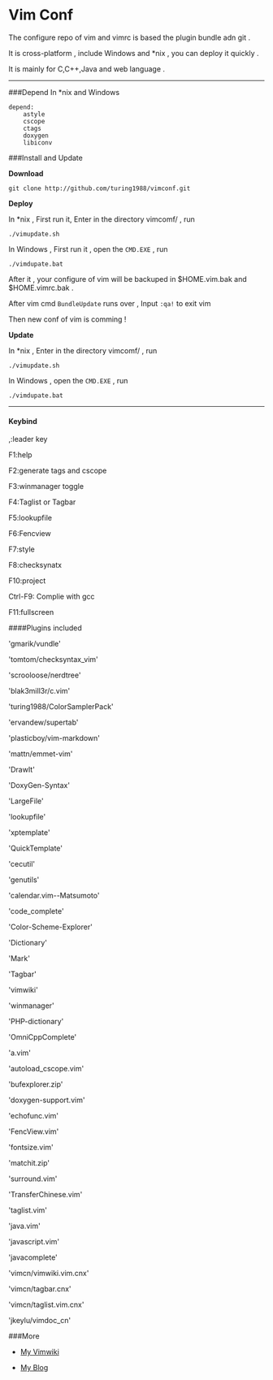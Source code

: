 Vim Conf
=======

The configure repo of vim and vimrc is based the plugin bundle adn git .

It is cross-platform , include Windows and *nix , you can deploy it quickly .

It is mainly for C,C++,Java and web language . 

---
###Depend
In *nix and Windows     
    
    depend: 
        astyle 
        cscope 
        ctags 
        doxygen
        libiconv

###Install and Update

**Download**

    git clone http://github.com/turing1988/vimconf.git

**Deploy**

In *nix  , First run it, Enter in the directory vimcomf/ , run 
 
    ./vimupdate.sh 
    
In Windows , First run it , open the `CMD.EXE` , run

    ./vimdupate.bat

After it , your configure of vim will be backuped in $HOME.vim.bak and $HOME.vimrc.bak .

After vim cmd `BundleUpdate` runs over , Input `:qa!` to exit vim

Then new conf of vim is comming !


**Update**

In *nix  , Enter in the directory vimcomf/ , run 
 
    ./vimupdate.sh 
    
In Windows , open the `CMD.EXE` , run

    ./vimdupate.bat

--- 
#### Keybind

   ,:leader key

   F1:help

   F2:generate tags and cscope

   F3:winmanager toggle

   F4:Taglist or Tagbar

   F5:lookupfile

   F6:Fencview

   F7:style

   F8:checksynatx

   F10:project
   
   Ctrl-F9: Complie with gcc

   F11:fullscreen



####Plugins included

   'gmarik/vundle'

   'tomtom/checksyntax_vim'

   'scrooloose/nerdtree'

   'blak3mill3r/c.vim'

   'turing1988/ColorSamplerPack'

   'ervandew/supertab'

   'plasticboy/vim-markdown'

   'mattn/emmet-vim'

   'DrawIt'

   'DoxyGen-Syntax'

   'LargeFile'

   'lookupfile'

   'xptemplate'

   'QuickTemplate'

   'cecutil'

   'genutils'

   'calendar.vim--Matsumoto'

   'code_complete'

   'Color-Scheme-Explorer'

   'Dictionary'

   'Mark'

   'Tagbar'

   'vimwiki'

   'winmanager'

   'PHP-dictionary'

   'OmniCppComplete'

   'a.vim'

   'autoload_cscope.vim'

   'bufexplorer.zip'

   'doxygen-support.vim'

   'echofunc.vim'

   'FencView.vim'

   'fontsize.vim'

   'matchit.zip'

   'surround.vim'

   'TransferChinese.vim'

   'taglist.vim'

   'java.vim'

   'javascript.vim'

   'javacomplete'

   'vimcn/vimwiki.vim.cnx'

   'vimcn/tagbar.cnx'

   'vimcn/taglist.vim.cnx'

   'jkeylu/vimdoc_cn'

###More

  *  [My Vimwiki](http://mturing.com/wiki/wikihtml/Vim%E9%85%8D%E7%BD%AE%E5%A4%87%E6%B3%A8.html)

  *  [My Blog](http://mturing.com)
